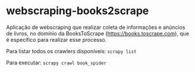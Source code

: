 # webscraping-books2scrape

Aplicação de webscraping que realizar coleta de informações e anúncios de livros, no domínio da BooksToScrape (https://books.toscrape.com), que é específico para realizar esse processo.

Para listar todos os crawlers disponíveis: `scrapy list`

Para executar: `scrapy crawl book_spider`
